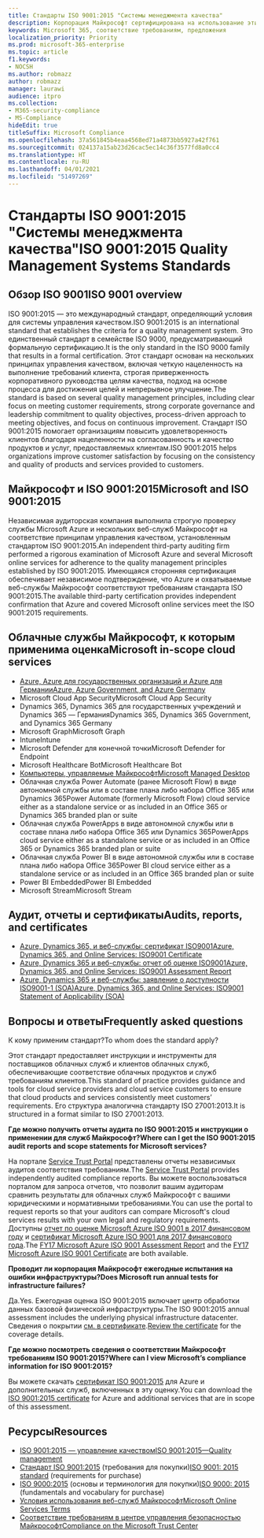 ```yaml
---
title: Стандарты ISO 9001:2015 "Системы менеджмента качества"
description: Корпорация Майкрософт сертифицирована на использование этих стандартов управления качеством.
keywords: Microsoft 365, соответствие требованиям, предложения
localization_priority: Priority
ms.prod: microsoft-365-enterprise
ms.topic: article
f1.keywords:
- NOCSH
ms.author: robmazz
author: robmazz
manager: laurawi
audience: itpro
ms.collection:
- M365-security-compliance
- MS-Compliance
hideEdit: true
titleSuffix: Microsoft Compliance
ms.openlocfilehash: 37a561845b4eaa4568ed71a4873bb5927a42f761
ms.sourcegitcommit: 024137a15ab23d26cac5ec14c36f3577fd8a0cc4
ms.translationtype: HT
ms.contentlocale: ru-RU
ms.lasthandoff: 04/01/2021
ms.locfileid: "51497269"
---
```

# <a name="iso-90012015-quality-management-systems-standards"></a><span data-ttu-id="3fda3-104">Стандарты ISO 9001:2015 "Системы менеджмента качества"</span><span class="sxs-lookup"><span data-stu-id="3fda3-104">ISO 9001:2015 Quality Management Systems Standards</span></span>

## <a name="iso-9001-overview"></a><span data-ttu-id="3fda3-105">Обзор ISO 9001</span><span class="sxs-lookup"><span data-stu-id="3fda3-105">ISO 9001 overview</span></span>

<span data-ttu-id="3fda3-106">ISO 9001:2015 — это международный стандарт, определяющий условия для системы управления качеством.</span><span class="sxs-lookup"><span data-stu-id="3fda3-106">ISO 9001:2015 is an international standard that establishes the criteria for a quality management system.</span></span> <span data-ttu-id="3fda3-107">Это единственный стандарт в семействе ISO 9000, предусматривающий формальную сертификацию.</span><span class="sxs-lookup"><span data-stu-id="3fda3-107">It is the only standard in the ISO 9000 family that results in a formal certification.</span></span> <span data-ttu-id="3fda3-108">Этот стандарт основан на нескольких принципах управления качеством, включая четкую нацеленность на выполнение требований клиента, строгая приверженность корпоративного руководства целям качества, подход на основе процесса для достижения целей и непрерывное улучшение.</span><span class="sxs-lookup"><span data-stu-id="3fda3-108">The standard is based on several quality management principles, including clear focus on meeting customer requirements, strong corporate governance and leadership commitment to quality objectives, process-driven approach to meeting objectives, and focus on continuous improvement.</span></span> <span data-ttu-id="3fda3-109">Стандарт ISO 9001:2015 помогает организациям повысить удовлетворенность клиентов благодаря нацеленности на согласованность и качество продуктов и услуг, предоставляемых клиентам.</span><span class="sxs-lookup"><span data-stu-id="3fda3-109">ISO 9001:2015 helps organizations improve customer satisfaction by focusing on the consistency and quality of products and services provided to customers.</span></span>

## <a name="microsoft-and-iso-90012015"></a><span data-ttu-id="3fda3-110">Майкрософт и ISO 9001:2015</span><span class="sxs-lookup"><span data-stu-id="3fda3-110">Microsoft and ISO 9001:2015</span></span>

<span data-ttu-id="3fda3-111">Независимая аудиторская компания выполнила строгую проверку службы Microsoft Azure и нескольких веб-служб Майкрософт на соответствие принципам управления качеством, установленным стандартом ISO 9001:2015.</span><span class="sxs-lookup"><span data-stu-id="3fda3-111">An independent third-party auditing firm performed a rigorous examination of Microsoft Azure and several Microsoft online services for adherence to the quality management principles established by ISO 9001:2015.</span></span> <span data-ttu-id="3fda3-112">Имеющаяся сторонняя сертификация обеспечивает независимое подтверждение, что Azure и охватываемые веб-службы Майкрософт соответствуют требованиям стандарта ISO 9001:2015.</span><span class="sxs-lookup"><span data-stu-id="3fda3-112">The available third-party certification provides independent confirmation that Azure and covered Microsoft online services meet the ISO 9001:2015 requirements.</span></span>

## <a name="microsoft-in-scope-cloud-services"></a><span data-ttu-id="3fda3-113">Облачные службы Майкрософт, к которым применима оценка</span><span class="sxs-lookup"><span data-stu-id="3fda3-113">Microsoft in-scope cloud services</span></span>

- [<span data-ttu-id="3fda3-114">Azure, Azure для государственных организаций и Azure для Германии</span><span class="sxs-lookup"><span data-stu-id="3fda3-114">Azure, Azure Government, and Azure Germany</span></span>](https://aka.ms/AzureCompliance)
- <span data-ttu-id="3fda3-115">Microsoft Cloud App Security</span><span class="sxs-lookup"><span data-stu-id="3fda3-115">Microsoft Cloud App Security</span></span>
- <span data-ttu-id="3fda3-116">Dynamics 365, Dynamics 365 для государственных учреждений и Dynamics 365 — Германия</span><span class="sxs-lookup"><span data-stu-id="3fda3-116">Dynamics 365, Dynamics 365 Government, and Dynamics 365 Germany</span></span>
- <span data-ttu-id="3fda3-117">Microsoft Graph</span><span class="sxs-lookup"><span data-stu-id="3fda3-117">Microsoft Graph</span></span>
- <span data-ttu-id="3fda3-118">Intune</span><span class="sxs-lookup"><span data-stu-id="3fda3-118">Intune</span></span>
- <span data-ttu-id="3fda3-119">Microsoft Defender для конечной точки</span><span class="sxs-lookup"><span data-stu-id="3fda3-119">Microsoft Defender for Endpoint</span></span>
- <span data-ttu-id="3fda3-120">Microsoft Healthcare Bot</span><span class="sxs-lookup"><span data-stu-id="3fda3-120">Microsoft Healthcare Bot</span></span>
- [<span data-ttu-id="3fda3-121">Компьютеры, управляемые Майкрософт</span><span class="sxs-lookup"><span data-stu-id="3fda3-121">Microsoft Managed Desktop</span></span>](/microsoft-365/managed-desktop/intro/compliance)
- <span data-ttu-id="3fda3-122">Облачная служба Power Automate (ранее Microsoft Flow) в виде автономной службы или в составе плана либо набора Office 365 или Dynamics 365</span><span class="sxs-lookup"><span data-stu-id="3fda3-122">Power Automate (formerly Microsoft Flow) cloud service either as a standalone service or as included in an Office 365 or Dynamics 365 branded plan or suite</span></span>
- <span data-ttu-id="3fda3-123">Облачная служба PowerApps в виде автономной службы или в составе плана либо набора Office 365 или Dynamics 365</span><span class="sxs-lookup"><span data-stu-id="3fda3-123">PowerApps cloud service either as a standalone service or as included in an Office 365 or Dynamics 365 branded plan or suite</span></span>
- <span data-ttu-id="3fda3-124">Облачная служба Power BI в виде автономной службы или в составе плана либо набора Office 365</span><span class="sxs-lookup"><span data-stu-id="3fda3-124">Power BI cloud service either as a standalone service or as included in an Office 365 branded plan or suite</span></span>
- <span data-ttu-id="3fda3-125">Power BI Embedded</span><span class="sxs-lookup"><span data-stu-id="3fda3-125">Power BI Embedded</span></span>
- <span data-ttu-id="3fda3-126">Microsoft Stream</span><span class="sxs-lookup"><span data-stu-id="3fda3-126">Microsoft Stream</span></span>

## <a name="audits-reports-and-certificates"></a><span data-ttu-id="3fda3-127">Аудит, отчеты и сертификаты</span><span class="sxs-lookup"><span data-stu-id="3fda3-127">Audits, reports, and certificates</span></span>

- [<span data-ttu-id="3fda3-128">Azure, Dynamics 365, и веб-службы: сертификат ISO9001</span><span class="sxs-lookup"><span data-stu-id="3fda3-128">Azure, Dynamics 365, and Online Services: ISO9001 Certificate</span></span>](https://aka.ms/azureiso9001cert)
- [<span data-ttu-id="3fda3-129">Azure, Dynamics 365 и веб-службы: отчет об оценке ISO9001</span><span class="sxs-lookup"><span data-stu-id="3fda3-129">Azure, Dynamics 365, and Online Services: ISO9001 Assessment Report</span></span>](https://aka.ms/azureiso9001report)
- [<span data-ttu-id="3fda3-130">Azure, Dynamics 365 и веб-службы: заявление о доступности ISO9001-1 (SOA)</span><span class="sxs-lookup"><span data-stu-id="3fda3-130">Azure, Dynamics 365, and Online Services: ISO9001 Statement of Applicability (SOA)</span></span>](https://aka.ms/azureiso9001soa)

## <a name="frequently-asked-questions"></a><span data-ttu-id="3fda3-131">Вопросы и ответы</span><span class="sxs-lookup"><span data-stu-id="3fda3-131">Frequently asked questions</span></span>

<span data-ttu-id="3fda3-132">К кому применим стандарт?</span><span class="sxs-lookup"><span data-stu-id="3fda3-132">To whom does the standard apply?</span></span>

<span data-ttu-id="3fda3-133">Этот стандарт предоставляет инструкции и инструменты для поставщиков облачных служб и клиентов облачных служб, обеспечивающие соответствие облачных продуктов и служб требованиям клиентов.</span><span class="sxs-lookup"><span data-stu-id="3fda3-133">This standard of practice provides guidance and tools for cloud service providers and cloud service customers to ensure that cloud products and services consistently meet customers’ requirements.</span></span> <span data-ttu-id="3fda3-134">Его структура аналогична стандарту ISO 27001:2013.</span><span class="sxs-lookup"><span data-stu-id="3fda3-134">It is structured in a format similar to ISO 27001:2013.</span></span>

<span data-ttu-id="3fda3-135">**Где можно получить отчеты аудита по ISO 9001:2015 и инструкции о применении для служб Майкрософт?**</span><span class="sxs-lookup"><span data-stu-id="3fda3-135">**Where can I get the ISO 9001:2015 audit reports and scope statements for Microsoft services?**</span></span>

<span data-ttu-id="3fda3-136">На портале [Service Trust Portal](/microsoft-365/compliance/get-started-with-service-trust-portal) представлены отчеты независимых аудитов соответствия требованиям.</span><span class="sxs-lookup"><span data-stu-id="3fda3-136">The [Service Trust Portal](/microsoft-365/compliance/get-started-with-service-trust-portal) provides independently audited compliance reports.</span></span> <span data-ttu-id="3fda3-137">Вы можете воспользоваться порталом для запроса отчетов, что позволит вашим аудиторам сравнить результаты для облачных служб Майкрософт с вашими юридическими и нормативными требованиями.</span><span class="sxs-lookup"><span data-stu-id="3fda3-137">You can use the portal to request reports so that your auditors can compare Microsoft's cloud services results with your own legal and regulatory requirements.</span></span> <span data-ttu-id="3fda3-138">Доступны [отчет по оценке Microsoft Azure ISO 9001 в 2017 финансовом году](https://www.microsoft.com/?ref=aka) и [сертификат Microsoft Azure ISO 9001 для 2017 финансового года](https://www.microsoft.com/?ref=aka).</span><span class="sxs-lookup"><span data-stu-id="3fda3-138">The [FY17 Microsoft Azure ISO 9001 Assessment Report](https://www.microsoft.com/?ref=aka) and the [FY17 Microsoft Azure ISO 9001 Certificate](https://www.microsoft.com/?ref=aka) are both available.</span></span>

<span data-ttu-id="3fda3-139">**Проводит ли корпорация Майкрософт ежегодные испытания на ошибки инфраструктуры?**</span><span class="sxs-lookup"><span data-stu-id="3fda3-139">**Does Microsoft run annual tests for infrastructure failures?**</span></span>

<span data-ttu-id="3fda3-140">Да.</span><span class="sxs-lookup"><span data-stu-id="3fda3-140">Yes.</span></span> <span data-ttu-id="3fda3-141">Ежегодная оценка ISO 9001:2015 включает центр обработки данных базовой физической инфраструктуры.</span><span class="sxs-lookup"><span data-stu-id="3fda3-141">The ISO 9001:2015 annual assessment includes the underlying physical infrastructure datacenter.</span></span> <span data-ttu-id="3fda3-142">Сведения о покрытии [см. в сертификате](https://www.microsoft.com/?ref=aka).</span><span class="sxs-lookup"><span data-stu-id="3fda3-142">[Review the certificate](https://www.microsoft.com/?ref=aka) for the coverage details.</span></span>

<span data-ttu-id="3fda3-143">**Где можно посмотреть сведения о соответствии Майкрософт требованиям ISO 9001:2015?**</span><span class="sxs-lookup"><span data-stu-id="3fda3-143">**Where can I view Microsoft’s compliance information for ISO 9001:2015?**</span></span>

<span data-ttu-id="3fda3-144">Вы можете скачать [сертификат ISO 9001:2015](https://www.microsoft.com/?ref=aka) для Azure и дополнительных служб, включенных в эту оценку.</span><span class="sxs-lookup"><span data-stu-id="3fda3-144">You can download the [ISO 9001:2015 certificate](https://www.microsoft.com/?ref=aka) for Azure and additional services that are in scope of this assessment.</span></span>

## <a name="resources"></a><span data-ttu-id="3fda3-145">Ресурсы</span><span class="sxs-lookup"><span data-stu-id="3fda3-145">Resources</span></span>

- [<span data-ttu-id="3fda3-146">ISO 9001:2015 — управление качеством</span><span class="sxs-lookup"><span data-stu-id="3fda3-146">ISO 9001:2015—Quality management</span></span>](https://www.iso.org/iso-9001-quality-management.html)
- <span data-ttu-id="3fda3-147">[Стандарт ISO 9001:2015](https://www.iso.org/standard/62085.html) (требования для покупки)</span><span class="sxs-lookup"><span data-stu-id="3fda3-147">[ISO 9001: 2015 standard](https://www.iso.org/standard/62085.html) (requirements for purchase)</span></span>
- <span data-ttu-id="3fda3-148">[ISO 9000:2015](https://www.iso.org/standard/45481.html) (основы и терминология для покупки)</span><span class="sxs-lookup"><span data-stu-id="3fda3-148">[ISO 9000: 2015](https://www.iso.org/standard/45481.html) (fundamentals and vocabulary for purchase)</span></span>
- [<span data-ttu-id="3fda3-149">Условия использования веб-служб Майкрософт</span><span class="sxs-lookup"><span data-stu-id="3fda3-149">Microsoft Online Services Terms</span></span>](https://aka.ms/Online-Services-Terms)
- [<span data-ttu-id="3fda3-150">Соответствие требованиям в центре управления безопасностью Майкрософт</span><span class="sxs-lookup"><span data-stu-id="3fda3-150">Compliance on the Microsoft Trust Center</span></span>](https://www.microsoft.com/trust-center/compliance/compliance-overview)
